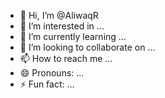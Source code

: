 - 👋 Hi, I’m @AliwaqR
- 👀 I’m interested in ...
- 🌱 I’m currently learning ...
- 💞️ I’m looking to collaborate on ...
- 📫 How to reach me ...
- 😄 Pronouns: ...
- ⚡ Fun fact: ...

<!---
AliwaqR/AliwaqR is a ✨ special ✨ repository because its `README.md` (this file) appears on your GitHub profile.
You can click the Preview link to take a look at your changes.
--->
